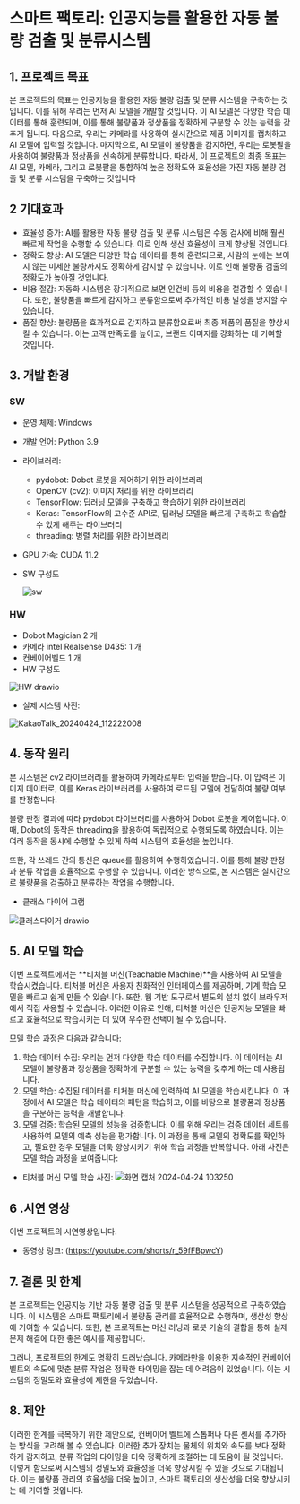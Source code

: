 # 스마트 팩토리: 인공지능를 활용한 자동 불량 검출 및 분류시스템
## 1. 프로젝트 목표
본 프로젝트의 목표는 인공지능을 활용한 자동 불량 검출 및 분류 시스템을 구축하는 것입니다.
이를 위해 우리는 먼저 AI 모델을 개발할 것입니다. 이 AI 모델은 다양한 학습 데이터를 통해 훈련되며, 이를 통해 불량품과 정상품을 정확하게 구분할 수 있는 능력을 갖추게 됩니다.
다음으로, 우리는 카메라를 사용하여 실시간으로 제품 이미지를 캡처하고 AI 모델에 입력할 것입니다. 
마지막으로, AI 모델이 불량품을 감지하면, 우리는 로봇팔을 사용하여 불량품과 정상품을 신속하게 분류합니다. 
따라서, 이 프로젝트의 최종 목표는 AI 모델, 카메라, 그리고 로봇팔을 통합하여 높은 정확도와 효율성을 가진 자동 불량 검출 및 분류 시스템을 구축하는 것입니다
## 2 기대효과
* 효율성 증가: AI를 활용한 자동 불량 검출 및 분류 시스템은 수동 검사에 비해 훨씬 빠르게 작업을 수행할 수 있습니다. 이로 인해 생산 효율성이 크게 향상될 것입니다.
* 정확도 향상: AI 모델은 다양한 학습 데이터를 통해 훈련되므로, 사람의 눈에는 보이지 않는 미세한 불량까지도 정확하게 감지할 수 있습니다. 이로 인해 불량품 검출의 정확도가 높아질 것입니다.
* 비용 절감: 자동화 시스템은 장기적으로 보면 인건비 등의 비용을 절감할 수 있습니다. 또한, 불량품을 빠르게 감지하고 분류함으로써 추가적인 비용 발생을 방지할 수 있습니다.
* 품질 향상: 불량품을 효과적으로 감지하고 분류함으로써 최종 제품의 품질을 향상시킬 수 있습니다. 이는 고객 만족도를 높이고, 브랜드 이미지를 강화하는 데 기여할 것입니다.

## 3. 개발 환경
### SW
* 운영 체제: Windows
* 개발 언어: Python 3.9
* 라이브러리:
  * pydobot: Dobot 로봇을 제어하기 위한 라이브러리
  * OpenCV (cv2): 이미지 처리를 위한 라이브러리
  * TensorFlow: 딥러닝 모델을 구축하고 학습하기 위한 라이브러리
  * Keras: TensorFlow의 고수준 API로, 딥러닝 모델을 빠르게 구축하고 학습할 수 있게 해주는 라이브러리
  * threading: 병렬 처리를 위한 라이브러리
* GPU 가속: CUDA 11.2
* SW 구성도
  
  ![sw](https://github.com/sika7492/inteledge/assets/154478957/adecd9a1-899e-44d7-bda0-edf746ce088c)


### HW
* Dobot Magician 2 개
* 카메라 intel Realsense D435: 1 개
* 컨베이어벨드 1 개
* HW 구성도
  
 ![HW drawio](https://github.com/sika7492/inteledge/assets/154478957/d7bbb62a-5a72-4ee4-8cda-a0446bb402b6)

* 실제 시스템 사진:

![KakaoTalk_20240424_112222008](https://github.com/sika7492/inteledge/assets/154478957/080590cf-b3ee-497f-8bec-e2db36d004b8)


## 4. 동작 원리
본 시스템은 cv2 라이브러리를 활용하여 카메라로부터 입력을 받습니다. 이 입력은 이미지 데이터로, 이를 Keras 라이브러리를 사용하여 로드된 모델에 전달하여 불량 여부를 판정합니다.

불량 판정 결과에 따라 pydobot 라이브러리를 사용하여 Dobot 로봇을 제어합니다. 이때, Dobot의 동작은 threading을 활용하여 독립적으로 수행되도록 하였습니다. 이는 여러 동작을 동시에 수행할 수 있게 하여 시스템의 효율성을 높입니다.

또한, 각 쓰레드 간의 통신은 queue를 활용하여 수행하였습니다. 이를 통해 불량 판정과 분류 작업을 효율적으로 수행할 수 있습니다. 이러한 방식으로, 본 시스템은 실시간으로 불량품을 검출하고 분류하는 작업을 수행합니다.

* 클래스 다이어 그램

![클래스다이거 drawio](https://github.com/sika7492/inteledge/assets/154478957/d75a8788-082c-4051-adcb-730c5a20f008)


## 5. AI 모델 학습
이번 프로젝트에서는 **티처블 머신(Teachable Machine)**을 사용하여 AI 모델을 학습시켰습니다. 티처블 머신은 사용자 친화적인 인터페이스를 제공하며, 기계 학습 모델을 빠르고 쉽게 만들 수 있습니다. 또한, 웹 기반 도구로서 별도의 설치 없이 브라우저에서 직접 사용할 수 있습니다. 이러한 이유로 인해, 티처블 머신은 인공지능 모델을 빠르고 효율적으로 학습시키는 데 있어 우수한 선택이 될 수 있습니다.

모델 학습 과정은 다음과 같습니다:

1. 학습 데이터 수집: 우리는 먼저 다양한 학습 데이터를 수집합니다. 이 데이터는 AI 모델이 불량품과 정상품을 정확하게 구분할 수 있는 능력을 갖추게 하는 데 사용됩니다.
2. 모델 학습: 수집된 데이터를 티처블 머신에 입력하여 AI 모델을 학습시킵니다. 이 과정에서 AI 모델은 학습 데이터의 패턴을 학습하고, 이를 바탕으로 불량품과 정상품을 구분하는 능력을 개발합니다.
3. 모델 검증: 학습된 모델의 성능을 검증합니다. 이를 위해 우리는 검증 데이터 세트를 사용하여 모델의 예측 성능을 평가합니다. 이 과정을 통해 모델의 정확도를 확인하고, 필요한 경우 모델을 더욱 향상시키기 위해 학습 과정을 반복합니다.
아래 사진은 모델 학습 과정을 보여줍니다:
* 티처블 머신 모델 학습 사진:
  ![화면 캡처 2024-04-24 103250](https://github.com/sika7492/inteledge/assets/154478957/30522145-c55d-49df-b349-17be238e1d5e)



  
## 6 .시연 영상
이번 프로젝트의 시연영상입니다. 
* 동영상 링크: (https://youtube.com/shorts/r_59fFBpwcY)


## 7. 결론 및 한계
본 프로젝트는 인공지능 기반 자동 불량 검출 및 분류 시스템을 성공적으로 구축하였습니다. 이 시스템은 스마트 팩토리에서 불량품 관리를 효율적으로 수행하며, 생산성 향상에 기여할 수 있습니다. 또한, 본 프로젝트는 머신 러닝과 로봇 기술의 결합을 통해 실제 문제 해결에 대한 좋은 예시를 제공합니다.

그러나, 프로젝트의 한계도 명확히 드러났습니다. 카메라만을 이용한 지속적인 컨베이어 벨트의 속도에 맞춘 분류 작업은 정확한 타이밍을 잡는 데 어려움이 있었습니다. 이는 시스템의 정밀도와 효율성에 제한을 두었습니다.

## 8. 제안 
이러한 한계를 극복하기 위한 제안으로, 컨베이어 벨트에 스톱퍼나 다른 센서를 추가하는 방식을 고려해 볼 수 있습니다. 이러한 추가 장치는 물체의 위치와 속도를 보다 정확하게 감지하고, 분류 작업의 타이밍을 더욱 정확하게 조절하는 데 도움이 될 것입니다. 이렇게 함으로써 시스템의 정밀도와 효율성을 더욱 향상시킬 수 있을 것으로 기대됩니다. 이는 불량품 관리의 효율성을 더욱 높이고, 스마트 팩토리의 생산성을 더욱 향상시키는 데 기여할 것입니다.


